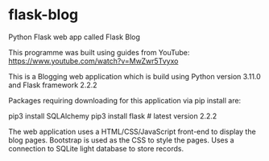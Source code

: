 # flask-blog
Python Flask web app called Flask Blog

This programme was built using guides from YouTube: https://www.youtube.com/watch?v=MwZwr5Tvyxo 

This is a Blogging web application which is build using Python version 3.11.0 and Flask framework 2.2.2

Packages requiring downloading for this application via pip install are:

pip3 install SQLAlchemy
pip3 install flask  # latest version 2.2.2

The web application uses a HTML/CSS/JavaScript front-end to display the blog pages.
Bootstrap is used as the CSS to style the pages.
Uses a connection to SQLite light database to store records.

